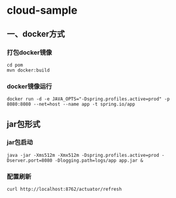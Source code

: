 # cloud-sample

## 一、docker方式
### 打包docker镜像
```
cd pom
mvn docker:build
```
### docker镜像运行
```
docker run -d -e JAVA_OPTS="-Dspring.profiles.active=prod" -p 8080:8080 --net=host --name app -t spring.io/app
```

## jar包形式
### jar包启动
```
java -jar -Xms512m -Xmx512m -Dspring.profiles.active=prod -Dserver.port=8080 -Dlogging.path=logs/app app.jar &
```

### 配置刷新
```
curl http://localhost:8762/actuator/refresh
```
